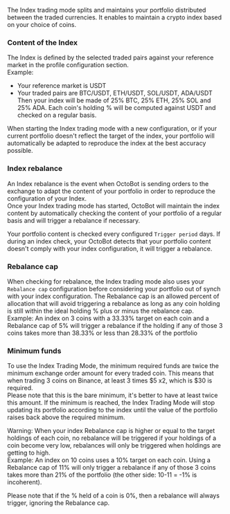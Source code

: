 The Index trading mode splits and maintains your portfolio distributed between the traded currencies. It enables 
to maintain a crypto index based on your choice of coins.

[//]: # (To know more, checkout the )

[//]: # (<a target="_blank" rel="noopener" href="https://www.octobot.cloud/en/guides/octobot-trading-modes/index-trading-mode?utm_source=octobot&utm_medium=dk&utm_campaign=regular_open_source_content&utm_content=IndexTradingModeDocs">)

[//]: # (full Index trading mode guide</a>.)

### Content of the Index
The Index is defined by the selected traded pairs against your reference market in the 
profile configuration section.  
Example:
- Your reference market is USDT
- Your traded pairs are BTC/USDT, ETH/USDT, SOL/USDT, ADA/USDT
Then your index will be made of 25% BTC, 25% ETH, 25% SOL and 25% ADA. Each coin's holding % will be computed 
against USDT and checked on a regular basis.

When starting the Index trading mode with a new configuration, or if your current portfolio doesn't reflect
the target of the index, your portfolio will automatically be adapted to reproduce the index at the best
accuracy possible.

### Index rebalance
An Index rebalance is the event when OctoBot is sending orders to the exchange to adapt the content of
your portfolio in order to reproduce the configuration of your Index.  
Once your Index trading mode has started, OctoBot will maintain the index content by 
automatically checking the content of your portfolio of a regular basis and will trigger a rebalance
if necessary.

Your portfolio content is checked every configured `Trigger period` days. If during an index check, 
your OctoBot detects that your portfolio content doesn't comply with your index configuration, it will
trigger a rebalance.

### Rebalance cap
When checking for rebalance, the Index trading mode also uses your `Rebalance cap` configuration before
considering your portfolio out of synch with your index configuration.
The Rebalance cap is an allowed percent of allocation that will avoid triggering a rebalance as long as any
coin holding is still within the ideal holding % plus or minus the rebalance cap.  
Example:
An index on 3 coins with a 33.33% target on each coin and a Rebalance cap of 5% will trigger a rebalance if 
the holding if any of those 3 coins takes more than 38.33% or less than 28.33% of the portfolio

### Minimum funds
To use the Index Trading Mode, the minimum required funds are twice the minimum exchange order amount for every 
traded coin. This means that when trading 3 coins on Binance, at least 3 times $5 x2, which is $30 is required.  
Please note that this is the bare minimum, it's better to have at least twice this amount. If the minimum is reached, 
the Index Trading Mode will stop updating its portfolio according to the index until the value of the portfolio 
raises back above the required minimum.


Warning: When your index Rebalance cap is higher or equal to the target holdings of each coin, no rebalance 
will be triggered if your holdings of a coin become very low, rebalances will only be triggered when holdings are 
getting to high.  
Example:
An index on 10 coins uses a 10% target on each coin. Using a Rebalance cap of 11% will only trigger a 
rebalance if any of those 3 coins takes more than 21% of the portfolio (the other side: 10-11 = -1% is incoherent). 

Please note that if the % held of a coin is 0%, then a rebalance will always trigger, ignoring the Rebalance cap.


